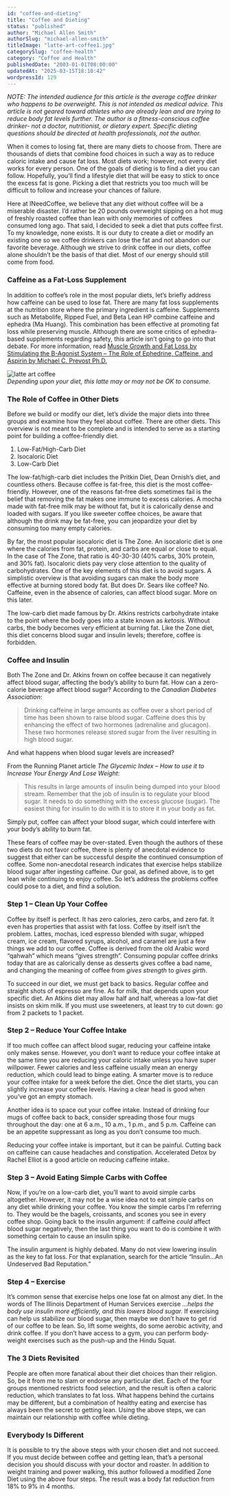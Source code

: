 ```yaml
---
id: "coffee-and-dieting"
title: "Coffee and Dieting"
status: "published"
author: "Michael Allen Smith"
authorSlug: "michael-allen-smith"
titleImage: "latte-art-coffee1.jpg"
categorySlug: "coffee-health"
category: "Coffee and Health"
publishedDate: "2003-01-01T08:00:00"
updatedAt: "2025-03-15T18:10:42"
wordpressId: 129
---
```


*NOTE: The intended audience for this article is the average coffee drinker who happens to be overweight. This is not intended as medical advice. This article is not geared toward athletes who are already lean and are trying to reduce body fat levels further. The author is a fitness-conscious coffee drinker- not a doctor, nutritionist, or dietary expert. Specific dieting questions should be directed at health professionals, not the author.*

When it comes to losing fat, there are many diets to choose from. There are thousands of diets that combine food choices in such a way as to reduce caloric intake and cause fat loss. Most diets work; however, not every diet works for every person. One of the goals of dieting is to find a diet you can follow. Hopefully, you’ll find a lifestyle diet that will be easy to stick to once the excess fat is gone. Picking a diet that restricts you too much will be difficult to follow and increase your chances of failure.

Here at INeedCoffee, we believe that any diet without coffee will be a miserable disaster. I’d rather be 20 pounds overweight sipping on a hot mug of freshly roasted coffee than lean with only memories of coffees consumed long ago. That said, I decided to seek a diet that puts coffee first. To my knowledge, none exists. It is our duty to create a diet or modify an existing one so we coffee drinkers can lose the fat and not abandon our favorite beverage. Although we strive to drink coffee in our diets, coffee alone shouldn’t be the basis of that diet. Most of our energy should still come from food.

### Caffeine as a Fat-Loss Supplement

In addition to coffee’s role in the most popular diets, let’s briefly address how caffeine can be used to lose fat. There are many fat loss supplements at the nutrition store where the primary ingredient is caffeine. Supplements such as Metabolife, Ripped Fuel, and Beta Lean HP combine caffeine and ephedra (Ma Huang). This combination has been effective at promoting fat loss while preserving muscle. Although there are some critics of ephedra-based supplements regarding safety, this article isn’t going to go into that debate. For more information, read [Muscle Growth and Fat Loss by Stimulating the B-Agonist System – The Role of Ephedrine, Caffeine, and Aspirin by Michael C. Prevost Ph.D.](http://web.archive.org/web/20151105033501/http://www11.netrition.com:80/eca-article.html)

![latte art coffee](latte-art-coffee1.jpg)  
*Depending upon your diet, this latte may or may not be OK to consume.*

### The Role of Coffee in Other Diets

Before we build or modify our diet, let’s divide the major diets into three groups and examine how they feel about coffee. There are other diets. This overview is not meant to be complete and is intended to serve as a starting point for building a coffee-friendly diet.

1.  Low-Fat/High-Carb Diet
2.  Isocaloric Diet
3.  Low-Carb Diet

The low-fat/high-carb diet includes the Pritkin Diet, Dean Ornish’s diet, and countless others. Because coffee is fat-free, this diet is the most coffee-friendly. However, one of the reasons fat-free diets sometimes fail is the belief that removing the fat makes one immune to excess calories. A mocha made with fat-free milk may be without fat, but it is calorically dense and loaded with sugars. If you like sweeter coffee choices, be aware that although the drink may be fat-free, you can jeopardize your diet by consuming too many empty calories.

By far, the most popular isocaloric diet is The Zone. An isocaloric diet is one where the calories from fat, protein, and carbs are equal or close to equal. In the case of The Zone, that ratio is 40-30-30 (40% carbs, 30% protein, and 30% fat). Isocaloric diets pay very close attention to the quality of carbohydrates. One of the key elements of this diet is to avoid sugars. A simplistic overview is that avoiding sugars can make the body more effective at burning stored body fat. But does Dr. Sears like coffee? No. Caffeine, even in the absence of calories, can affect blood sugar. More on this later.

The low-carb diet made famous by Dr. Atkins restricts carbohydrate intake to the point where the body goes into a state known as *ketosis*. Without carbs, the body becomes very efficient at burning fat. Like the Zone diet, this diet concerns blood sugar and insulin levels; therefore, coffee is forbidden.

### Coffee and Insulin

Both The Zone and Dr. Atkins frown on coffee because it can negatively affect blood sugar, affecting the body’s ability to burn fat. How can a zero-calorie beverage affect blood sugar? According to the *Canadian Diabetes Association*:

> Drinking caffeine in large amounts as coffee over a short period of time has been shown to raise blood sugar. Caffeine does this by enhancing the effect of two hormones (adrenaline and glucagon). These two hormones release stored sugar from the liver resulting in high blood sugar.

And what happens when blood sugar levels are increased?

From the Running Planet article *The Glycemic Index – How to use it to Increase Your Energy And Lose Weight*:

> This results in large amounts of insulin being dumped into your blood stream. Remember that the job of insulin is to regulate your blood sugar. It needs to do something with the excess glucose (sugar). The easiest thing for insulin to do with it is to store it in your body as fat.

Simply put, coffee can affect your blood sugar, which could interfere with your body’s ability to burn fat.

These fears of coffee may be over-stated. Even though the authors of these two diets do not favor coffee, there is plenty of anecdotal evidence to suggest that either can be successful despite the continued consumption of coffee. Some non-anecdotal research indicates that exercise helps stabilize blood sugar after ingesting caffeine. Our goal, as defined above, is to get lean while continuing to enjoy coffee. So let’s address the problems coffee could pose to a diet, and find a solution.

### Step 1 – Clean Up Your Coffee

Coffee by itself is perfect. It has zero calories, zero carbs, and zero fat. It even has properties that assist with fat loss. Coffee by itself isn’t the problem. Lattes, mochas, iced espresso blended with sugar, whipped cream, ice cream, flavored syrups, alcohol, and caramel are just a few things we add to our coffee. Coffee is derived from the old Arabic word “qahwah” which means “gives strength”. Consuming popular coffee drinks today that are as calorically dense as desserts gives coffee a bad name, and changing the meaning of coffee from *gives strength* to *gives girth*.

To succeed in our diet, we must get back to basics. Regular coffee and straight shots of espresso are fine. As for milk, that depends upon your specific diet. An Atkins diet may allow half and half, whereas a low-fat diet insists on skim milk. If you must use sweeteners, at least try to cut down: go from 2 packets to 1 packet.

### Step 2 – Reduce Your Coffee Intake

If too much coffee can affect blood sugar, reducing your caffeine intake only makes sense. However, you don’t want to reduce your coffee intake at the same time you are reducing your caloric intake unless you have super willpower. Fewer calories and less caffeine usually mean an energy reduction, which could lead to binge eating. A smarter move is to reduce your coffee intake for a week before the diet. Once the diet starts, you can slightly increase your coffee levels. Having a clear head is good when you’ve got an empty stomach.

Another idea is to space out your coffee intake. Instead of drinking four mugs of coffee back to back, consider spreading those four mugs throughout the day: one at 6 a.m., 10 a.m., 1 p.m., and 5 p.m. Caffeine can be an appetite suppressant as long as you don’t consume too much.

Reducing your coffee intake is important, but it can be painful. Cutting back on caffeine can cause headaches and constipation. Accelerated Detox by Rachel Elliot is a good article on reducing caffeine intake.

### Step 3 – Avoid Eating Simple Carbs with Coffee

Now, if you’re on a low-carb diet, you’ll want to avoid simple carbs altogether. However, it may not be a wise idea not to eat simple carbs on any diet while drinking your coffee. You know the simple carbs I’m referring to. They would be the bagels, croissants, and scones you see in every coffee shop. Going back to the insulin argument: if caffeine *could* affect blood sugar negatively, then the last thing you want to do is combine it with something certain to cause an insulin spike.

The insulin argument is highly debated. Many do not view lowering insulin as the key to fat loss. For that explanation, search for the article “Insulin…An Undeserved Bad Reputation.”

### Step 4 – Exercise

It’s common sense that exercise helps one lose fat on almost any diet. In the words of The Illinois Department of Human Services exercise *…helps the body use insulin more efficiently, and this lowers blood sugar.* If exercising can help us stabilize our blood sugar, then maybe we don’t have to get rid of our coffee to be lean. So, lift some weights, do some aerobic activity, and drink coffee. If you don’t have access to a gym, you can perform body-weight exercises such as the push-up and the Hindu Squat.

### The 3 Diets Revisited

People are often more fanatical about their diet choices than their religion. So, be it from me to slam or endorse any particular diet. Each of the four groups mentioned restricts food selection, and the result is often a caloric reduction, which translates to fat loss. What happens behind the curtains may be different, but a combination of healthy eating and exercise has always been the secret to getting lean. Using the above steps, we can maintain our relationship with coffee while dieting.

### Everybody Is Different

It is possible to try the above steps with your chosen diet and not succeed. If you must decide between coffee and getting lean, that’s a personal decision you should discuss with your doctor and roaster. In addition to weight training and power walking, this author followed a modified Zone Diet using the above four steps. The result was a body fat reduction from 18% to 9% in 4 months.